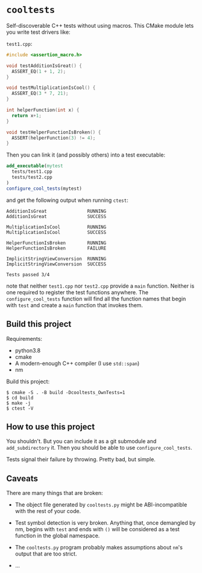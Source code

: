 # `cooltests`

Self-discoverable C++ tests without using macros. This CMake module
lets you write test drivers like:

`test1.cpp`:
```c++
#include <assertion_macro.h>

void testAdditionIsGreat() {
  ASSERT_EQ(1 + 1, 2);
}

void testMultiplicationIsCool() {
  ASSERT_EQ(3 * 7, 21);
}

int helperFunction(int x) {
  return x+1;
}

void testHelperFunctionIsBroken() {
  ASSERT(helperFunction(3) != 4);
}
```

Then you can link it (and possibly others) into a test executable:

```CMake
add_executable(mytest 
  tests/test1.cpp
  tests/test2.cpp
)
configure_cool_tests(mytest)
```

and get the following output when running `ctest`:

```
AdditionIsGreat               RUNNING
AdditionIsGreat               SUCCESS

MultiplicationIsCool          RUNNING
MultiplicationIsCool          SUCCESS

HelperFunctionIsBroken        RUNNING
HelperFunctionIsBroken        FAILURE

ImplicitStringViewConversion  RUNNING
ImplicitStringViewConversion  SUCCESS

Tests passed 3/4
```

note that neither `test1.cpp` nor `test2.cpp` provide a `main` function. 
Neither is one required to register the test functions anywhere. The
`configure_cool_tests` function will find all the function names that begin
with `test` and create a `main` function that invokes them.

## Build this project

Requirements:
- python3.8
- cmake
- A modern-enough C++ compiler (I use `std::span`)
- nm

Build this project:

```
$ cmake -S . -B build -Dcooltests_OwnTests=1
$ cd build
$ make -j
$ ctest -V
```

## How to use this project

You shouldn't. But you can include it as a git submodule and `add_subdirectory` it.
Then you should be able to use `configure_cool_tests`.

Tests signal their failure by throwing. Pretty bad,
but simple.

## Caveats

There are many things that are broken:

- The object file generated by `cooltests.py` might be ABI-incompatible with the rest
  of your code.

- Test symbol detection is very broken. Anything that, once demangled by nm, 
  begins with `test` and ends with `()` will be considered as a test function in the
  global namespace. 
  
- The `cooltests.py` program probably makes assumptions about `nm`'s output that are
  too strict.

- ...
